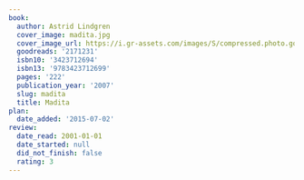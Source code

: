 ```yaml
---
book:
  author: Astrid Lindgren
  cover_image: madita.jpg
  cover_image_url: https://i.gr-assets.com/images/S/compressed.photo.goodreads.com/books/1327581153l/2171231._SX98_.jpg
  goodreads: '2171231'
  isbn10: '3423712694'
  isbn13: '9783423712699'
  pages: '222'
  publication_year: '2007'
  slug: madita
  title: Madita
plan:
  date_added: '2015-07-02'
review:
  date_read: 2001-01-01
  date_started: null
  did_not_finish: false
  rating: 3
---
```

